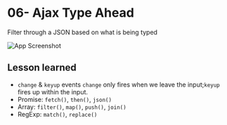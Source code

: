 # 06- Ajax Type Ahead
Filter through a JSON based on what is being typed

![App Screenshot]()


## Lesson learned

- `change` & `keyup` events
`change` only fires when we leave the input;`keyup` fires up within the input.
- Promise: `fetch()`, `then()`, `json()`
- Array: `filter()`, `map()`, `push()`, `join()`
- RegExp: `match()`, `replace()`
